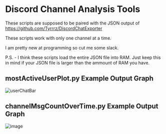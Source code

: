 # Discord Channel Analysis Tools
These scripts are supposed to be paired with the JSON output of https://github.com/Tyrrrz/DiscordChatExporter

These scripts work with only one channel at a time.

I am pretty new at programming so cut me some slack.

P.S. - I think these scripts load the entire JSON file into RAM. Just keep this in mind if your JSON file is larger than the ammount of RAM you have.

## mostActiveUserPlot.py Example Output Graph
![userChatBar](https://user-images.githubusercontent.com/76749623/111891211-923e8480-89c7-11eb-923f-2d1b53b3270d.png)

## channelMsgCountOverTime.py Example Output Graph
![image](https://user-images.githubusercontent.com/76749623/111891262-0ed16300-89c8-11eb-8644-c275f6aceb5e.png)
